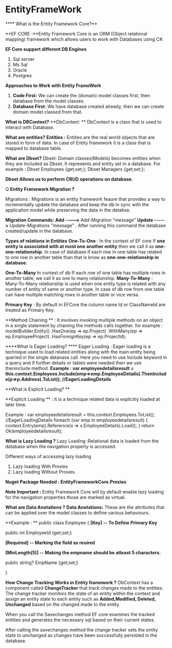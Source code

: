 # EntityFrameWork
**** What is the Entity Framework Core?**

**EF CORE :**Entity Framework Core is an ORM (Object relational mapping) framework which allows users to work with Databases using C#.


**EF Core support different DB Engines**
1. Sql server
2. Ms Sql
3. Oracle
4. Postgres

**Approaches to Work with Entity FrameWork**
1. **Code First:** We can create the (domain) model classes first, then database from the model classes.
2. **Database First:** We have database created already, then we can create domain model classed from that.

**What is DBContext?**
**DbContext: ** DbContext is a class that is used to interact with Database.

**What are entities?**
**Entities :** Entities are the real world objects that are stored in form of data.
In case of Entity framework it is a class that is mapped to database table.

**What are Dbset?**
Dbset: Domain classes(Models) becomes entities when they are Included as Dbset. It represents and entity set in a database.
For example : Dbset<Employee> Employees {get;set;};
              Dbset<Manager> Managers {get;set;};

**Dbset Allows us to perform CRUD operations on database.**


Q  **Entity Framework Migration ?**

Migrations : Migrations is an entity framework feaure that provides a way to incrementally update the database and keep the db in sync with the application model
while preserving the data in the databse.

**Migration Commands:**
**Add ---->** Add-Migration "message"
**Update ----->** Update-Migrations "message" . After running this command the database created/update in the database.

**Types of relations in Entities**
**One-To-One** : In the context of EF core If **one entity is associated with at most one another entity**  then we call it as **one-one-relationship.**
In case of database if each row in one table has related to one row in another table than that is know as  **one-one-relationship in database.**
                                                                   
**One-To-Many**  In context of db If each row of one table has multiple rows in another table, we call it as one to many relationship.
**Many-To-Many** : Many-To-Many relationship is used when one entity type is related with any number of entity of same or another type. In case of db row from one table can have multiple matching rows in another table or vice versa. 

**Primary Key** : By default in EFCore the column name Id or ClassNameId are treated as Primary Key.

**Method Chaining ** : It involves invoking multiple methods on an object in a single statement by chaining the methods calls together.
for example : 
modelBuilder.Entity<EmployeeProject>()
.HasOne(ep => ep.Project)
.WithMany(ep => ep.EmployeeProject)
.HasForeignKey(ep => ep.ProjectId);

****What is Eager Loading? ****
Eager Loading : Eager loading is a technique used to load related entities along with the main entity being queried in the single datanase call.
Here you need to use Include keyword in a query and if further details or tables were needed then we use theninclude method.
 **Example : var employeedetailsresult = this.context.Employees.Include(emp=>emp.EmployeeDetails).ThenInclude(p=>p.Address).ToList(); //EagerLoadingDetails**


**What is Explicit Loading? **

**Explicit Loading ** : It is a technique related data is explicitiy loaded at later time.

Example : var employeedetailsresult = this.context.Employees.ToList(); //EagerLoadingDetails
foreach (var emp in employeedetailsresult)
{
    context.Entry(emp).Reference(x => x.EmployeeDetails).Load();
}
return Ok(employeedetailsresult);

**What is Lazy Loading ?**
Lazy Loading :Relational data is loaded from the database when the navigation property is accessed.


Different ways of accessing lazy loading 

1. Lazy loading With Proxies
2. Lazy loading Without Proxies.

**Nuget Package Needed : EntityFrameworkCore.Proxies**


  **Note Important :** Entity Framework Core will by default enable lazy loading for the navigation properties those are marked as virtual.


  **What are Data Anotations ?**
  **Data Anotations:** These are the attributes that can be applied over the model classes to define various behaviours.

  **Example : **
  public class Employee
  {
  **[Key] -- To Define Primary Key**
  
   public int EmployeeId {get;set;}
   
   **[Required] -- Marking the field as reuired**
   
   **[MinLength(5)] -- Making the empname should be atleast 5 characters.**
   
   public string? EmpName {get;set;}
  
  } 

  **How Change Tracking Works in Entity framework ?**
  DbContext has a component called **ChangeTracker** that track changes made to the entities.
  The change tracker monitors the state of an entity within the context and assign an entity state to each entity such as **Added,Modified, Deleted, Unchanged**
  based on the changed made to the entity.

  When you call the Savechanges method EF core examines the tracked entities and generates the necessary sql based on their current states.

  After calling the savechanges method the change tracker sets the entity state to unchanged as changes have been successfully persisted in the database.
  
  
  




 







